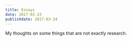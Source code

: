 ```yaml
---
title: Essays
date: 2017-03-23
publishdate: 2017-03-24
---
```


My thoughts on some things that are not exactly research.
